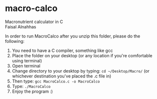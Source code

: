 # macro-calco                     
Macronutrient calculator in C   
Faisal Alnahhas



In order to run MacroCalco after you unzip this folder, please do the following:
1) You need to have a C compiler, something like gcc
2) Place the folder on your desktop (or any location if you're comfortable using terminal)
3) Open terminal
4) Change directory to your desktop by typing: `cd ~/Desktop/Macro/` (or whichever destination you've placed the .c file in)
5) Then type: `gcc MacroCalco.c -o MacroCalco`
6) Type: `./MacroCalco`
7) Enjoy the program :)
